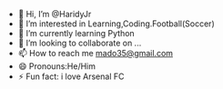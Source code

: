 - 👋 Hi, I’m @HaridyJr
- 👀 I’m interested in Learning,Coding.Football(Soccer)
- 🌱 I’m currently learning Python
- 💞️ I’m looking to collaborate on ...
- 📫 How to reach me mado35@gmail.com
- 😄 Pronouns:He/Him
- ⚡ Fun fact: i love Arsenal FC

<!---
HaridyJr/HaridyJr is a ✨ special ✨ repository because its `README.md` (this file) appears on your GitHub profile.
You can click the Preview link to take a look at your changes.
--->
